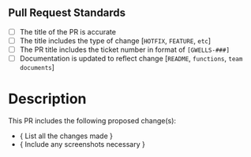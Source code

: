 ## Pull Request Standards

- [ ] The title of the PR is accurate
- [ ] The title includes the type of change [`HOTFIX`, `FEATURE`, `etc`]  
- [ ] The PR title includes the ticket number in format of `[GWELLS-###]`
- [ ] Documentation is updated to reflect change [`README`, `functions`, `team documents`]

# Description

This PR includes the following proposed change(s):

- { List all the changes made }
- { Include any screenshots necessary }

